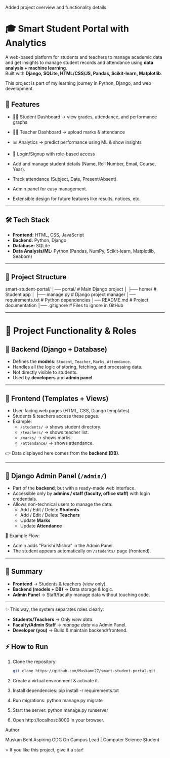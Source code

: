 Added project overview and functionality details
# 🎓 Smart Student Portal with Analytics

A web-based platform for students and teachers to manage academic data and get insights to manage student records and attendance using **data analysis + machine learning**.  
Built with **Django, SQLite, HTML/CSS/JS, Pandas, Scikit-learn, Matplotlib**.
  
This project is part of my learning journey in Python, Django, and web development.  


## 🚀 Features
- 👩‍🎓 Student Dashboard → view grades, attendance, and performance graphs  
- 👨‍🏫 Teacher Dashboard → upload marks & attendance  
- 📊 Analytics → predict performance using ML & show insights  
- 🔐 Login/Signup with role-based access  

- Add and manage student details (Name, Roll Number, Email, Course, Year).  
- Track attendance (Subject, Date, Present/Absent).  
- Admin panel for easy management.  
- Extensible design for future features like results, notices, etc.  

---


## 🛠️ Tech Stack
- **Frontend:** HTML, CSS, JavaScript  
- **Backend:** Python, Django  
- **Database:** SQLite  
- **Data Analysis/ML:** Python (Pandas, NumPy, Scikit-learn, Matplotlib, Seaborn)  

---

## 📂 Project Structure
smart-student-portal/
│── portal/ # Main Django project
│ ├── home/ # Student app
│ ├── manage.py # Django project manager
│── requirements.txt # Python dependencies
│── README.md # Project documentation
│── .gitignore # Files to ignore in GitHub

---



# 📘 Project Functionality & Roles

## 🔹 Backend (Django + Database)
- Defines the **models**: `Student`, `Teacher`, `Marks`, `Attendance`.  
- Handles all the logic of storing, fetching, and processing data.  
- Not directly visible to students.  
- Used by **developers** and **admin panel**.

---

## 🔹 Frontend (Templates + Views)
- User-facing web pages (HTML, CSS, Django templates).  
- Students & teachers access these pages.  
- Example:
  - `/students/` → shows student directory.  
  - `/teachers/` → shows teacher list.  
  - `/marks/` → shows marks.  
  - `/attendance/` → shows attendance.  

👉 Data displayed here comes from the **backend (DB)**.

---

## 🔹 Django Admin Panel (`/admin/`)
- Part of the **backend**, but with a ready-made web interface.  
- Accessible only by **admins / staff (faculty, office staff)** with login credentials.  
- Allows non-technical users to manage the data:
  - Add / Edit / Delete **Students**
  - Add / Edit / Delete **Teachers**
  - Update **Marks**
  - Update **Attendance**

📌 Example Flow:  
- Admin adds “Parishi Mishra” in the Admin Panel.  
- The student appears automatically on `/students/` page (frontend).  

---

## 🧩 Summary
- **Frontend** → Students & teachers (view only).  
- **Backend (models + DB)** → Data storage & logic.  
- **Admin Panel** → Staff/faculty manage data without touching code.  

---

✨ This way, the system separates roles clearly:
- **Students/Teachers** → Only *view data*.  
- **Faculty/Admin Staff** → *manage data* via Admin Panel.  
- **Developer (you)** → Build & maintain backend/frontend.  


## ⚡ How to Run
1. Clone the repository:  
   ```bash
   git clone https://github.com/Muskann27/smart-student-portal.git

2. Create a virtual environment & activate it.

3. Install dependencies:
   pip install -r requirements.txt

4. Run migrations:
   python manage.py migrate

5. Start the server:
   python manage.py runserver

6. Open http://localhost:8000 in your browser.


Author

Muskan Behl
Aspiring GDG On Campus Lead | Computer Science Student

⭐ If you like this project, give it a star!









